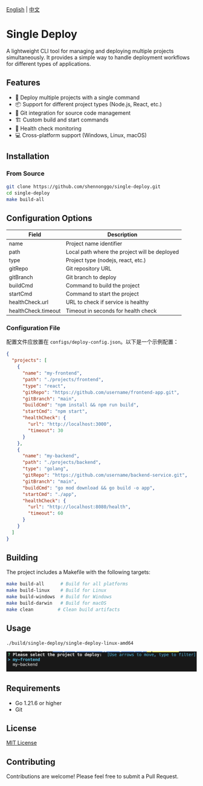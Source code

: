 [English](README.md) | [中文](README_zh-CN.md)
# Single Deploy

A lightweight CLI tool for managing and deploying multiple projects simultaneously. It provides a simple way to handle deployment workflows for different types of applications.

## Features

- 🚀 Deploy multiple projects with a single command
- 📦 Support for different project types (Node.js, React, etc.)
- 🔄 Git integration for source code management
- 🏗️ Custom build and start commands
- 🏥 Health check monitoring
- 💻 Cross-platform support (Windows, Linux, macOS)

## Installation

### From Source

```bash
git clone https://github.com/shennonggo/single-deploy.git
cd single-deploy
make build-all
```

## Configuration Options

| Field | Description |
|-------|-------------|
| name | Project name identifier |
| path | Local path where the project will be deployed |
| type | Project type (nodejs, react, etc.) |
| gitRepo | Git repository URL |
| gitBranch | Git branch to deploy |
| buildCmd | Command to build the project |
| startCmd | Command to start the project |
| healthCheck.url | URL to check if service is healthy |
| healthCheck.timeout | Timeout in seconds for health check |

### Configuration File

配置文件应放置在 `configs/deploy-config.json`。以下是一个示例配置：

```json
{
  "projects": [
    {
      "name": "my-frontend",
      "path": "./projects/frontend",
      "type": "react",
      "gitRepo": "https://github.com/username/frontend-app.git",
      "gitBranch": "main",
      "buildCmd": "npm install && npm run build",
      "startCmd": "npm start",
      "healthCheck": {
        "url": "http://localhost:3000",
        "timeout": 30
      }
    },
    {
      "name": "my-backend",
      "path": "./projects/backend",
      "type": "golang",
      "gitRepo": "https://github.com/username/backend-service.git",
      "gitBranch": "main",
      "buildCmd": "go mod download && go build -o app",
      "startCmd": "./app",
      "healthCheck": {
        "url": "http://localhost:8080/health",
        "timeout": 60
      }
    }
  ]
}
```

## Building

The project includes a Makefile with the following targets:

```bash
make build-all      # Build for all platforms
make build-linux    # Build for Linux
make build-windows  # Build for Windows
make build-darwin   # Build for macOS
make clean         # Clean build artifacts
```

## Usage

```bash
./build/single-deploy/single-deploy-linux-amd64
```

![Single Deploy Demo](./docs/assets/demo-run.png)

## Requirements

- Go 1.21.6 or higher
- Git

## License

[MIT License](LICENSE)

## Contributing

Contributions are welcome! Please feel free to submit a Pull Request.

